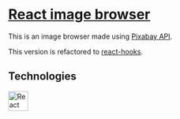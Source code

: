 # [React image browser](https://szymonogniewski.github.io/React_image_browser/)

This is an image browser made using [Pixabay API](https://pixabay.com/api/).

This version is refactored to [react-hooks](https://react.dev/learn#using-hooks).

## Technologies

<img src="https://cdn.jsdelivr.net/gh/devicons/devicon/icons/react/react-original-wordmark.svg" alt="React" title="React" height="40" width="40"/>
